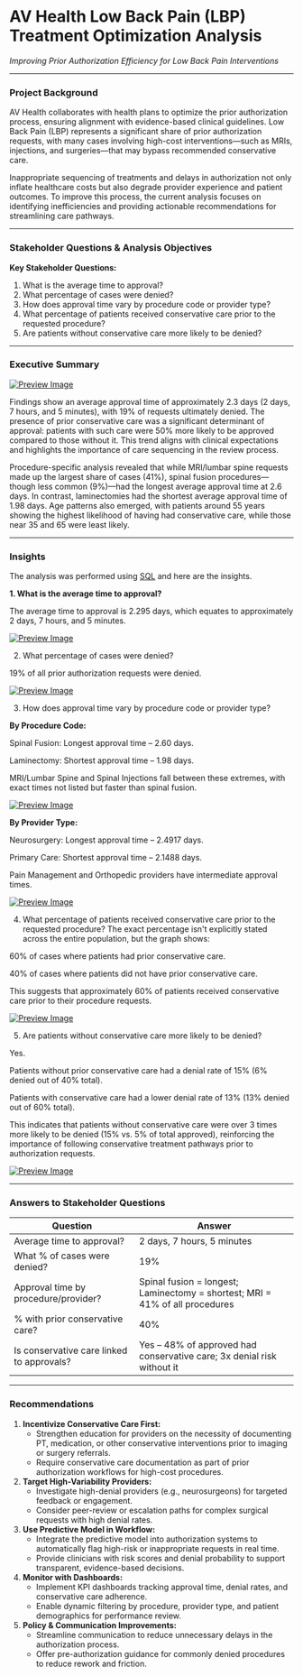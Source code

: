 # AV Health Low Back Pain (LBP) Treatment Optimization Analysis

*Improving Prior Authorization Efficiency for Low Back Pain Interventions*

---

### **Project Background**

AV Health collaborates with health plans to optimize the prior authorization process, ensuring alignment with evidence-based clinical guidelines. Low Back Pain (LBP) represents a significant share of prior authorization requests, with many cases involving high-cost interventions—such as MRIs, injections, and surgeries—that may bypass recommended conservative care.

Inappropriate sequencing of treatments and delays in authorization not only inflate healthcare costs but also degrade provider experience and patient outcomes. To improve this process, the current analysis focuses on identifying inefficiencies and providing actionable recommendations for streamlining care pathways.

---

### **Stakeholder Questions & Analysis Objectives**

**Key Stakeholder Questions:**

1. What is the average time to approval?
2. What percentage of cases were denied?
3. How does approval time vary by procedure code or provider type?
4. What percentage of patients received conservative care prior to the requested procedure?
5. Are patients without conservative care more likely to be denied?

---

### **Executive Summary**

[![Preview Image](https://github.com/TiffanyNwanne/AV-Health-Low-Back-Pain-LBP-Utilization-Analysis/blob/main/Dashboard.png)](https://github.com/TiffanyNwanne/AV-Health-Low-Back-Pain-LBP-Utilization-Analysis/blob/main/Dashboard.png)

Findings show an average approval time of approximately 2.3 days (2 days, 7 hours, and 5 minutes), with 19% of requests ultimately denied. The presence of prior conservative care was a significant determinant of approval: patients with such care were 50% more likely to be approved compared to those without it. This trend aligns with clinical expectations and highlights the importance of care sequencing in the review process.

Procedure-specific analysis revealed that while MRI/lumbar spine requests made up the largest share of cases (41%), spinal fusion procedures—though less common (9%)—had the longest average approval time at 2.6 days. In contrast, laminectomies had the shortest average approval time of 1.98 days. Age patterns also emerged, with patients around 55 years showing the highest likelihood of having had conservative care, while those near 35 and 65 were least likely.


---

### Insights

The analysis was performed using [SQL](https://github.com/TiffanyNwanne/AV-Health-Low-Back-Pain-LBP-Treatment-Optimization-Analysis/blob/main/Patient%20Request%20Queries%20(PostgreSQL).sql) and here are the insights.

**1. What is the average time to approval?**

The average time to approval is 2.295 days, which equates to approximately 2 days, 7 hours, and 5 minutes.

[![Preview Image](https://github.com/TiffanyNwanne/AV-Health-Low-Back-Pain-LBP-Treatment-Optimization-Analysis/blob/main/images/1.png)](https://github.com/TiffanyNwanne/AV-Health-Low-Back-Pain-LBP-Treatment-Optimization-Analysis/blob/main/images/1.png)


2. What percentage of cases were denied?

19% of all prior authorization requests were denied.

[![Preview Image](https://github.com/TiffanyNwanne/AV-Health-Low-Back-Pain-LBP-Treatment-Optimization-Analysis/blob/main/images/2.png)](https://github.com/TiffanyNwanne/AV-Health-Low-Back-Pain-LBP-Treatment-Optimization-Analysis/blob/main/images/2.png)


3. How does approval time vary by procedure code or provider type?

**By Procedure Code:**

Spinal Fusion: Longest approval time – 2.60 days.

Laminectomy: Shortest approval time – 1.98 days.

MRI/Lumbar Spine and Spinal Injections fall between these extremes, with exact times not listed but faster than spinal fusion.

[![Preview Image](https://github.com/TiffanyNwanne/AV-Health-Low-Back-Pain-LBP-Treatment-Optimization-Analysis/blob/main/images/3.png)](https://github.com/TiffanyNwanne/AV-Health-Low-Back-Pain-LBP-Treatment-Optimization-Analysis/blob/main/images/3.png)


**By Provider Type:**

Neurosurgery: Longest approval time – 2.4917 days.

Primary Care: Shortest approval time – 2.1488 days.

Pain Management and Orthopedic providers have intermediate approval times.

[![Preview Image](https://github.com/TiffanyNwanne/AV-Health-Low-Back-Pain-LBP-Treatment-Optimization-Analysis/blob/main/images/3b.png)](https://github.com/TiffanyNwanne/AV-Health-Low-Back-Pain-LBP-Treatment-Optimization-Analysis/blob/main/images/3b.png)


4. What percentage of patients received conservative care prior to the requested procedure?
The exact percentage isn't explicitly stated across the entire population, but the graph shows:

60% of cases where patients had prior conservative care.

40% of cases where patients did not have prior conservative care.

This suggests that approximately 60% of patients received conservative care prior to their procedure requests.


[![Preview Image](https://github.com/TiffanyNwanne/AV-Health-Low-Back-Pain-LBP-Treatment-Optimization-Analysis/blob/main/images/4.png)](https://github.com/TiffanyNwanne/AV-Health-Low-Back-Pain-LBP-Treatment-Optimization-Analysis/blob/main/images/4.png)



5. Are patients without conservative care more likely to be denied?

   
Yes.

Patients without prior conservative care had a denial rate of 15% (6% denied out of 40% total).

Patients with conservative care had a lower denial rate of 13% (13% denied out of 60% total).

This indicates that patients without conservative care were over 3 times more likely to be denied (15% vs. 5% of total approved), reinforcing the importance of following conservative treatment pathways prior to authorization requests.


[![Preview Image](https://github.com/TiffanyNwanne/AV-Health-Low-Back-Pain-LBP-Treatment-Optimization-Analysis/blob/main/images/5.png)](https://github.com/TiffanyNwanne/AV-Health-Low-Back-Pain-LBP-Treatment-Optimization-Analysis/blob/main/images/5.png)



---

### **Answers to Stakeholder Questions**

| **Question** | **Answer** |
| --- | --- |
| Average time to approval? | 2 days, 7 hours, 5 minutes |
| What % of cases were denied? | 19% |
| Approval time by procedure/provider? | Spinal fusion = longest; Laminectomy = shortest; MRI = 41% of all procedures |
| % with prior conservative care? | 40% |
| Is conservative care linked to approvals? | Yes – 48% of approved had conservative care; 3x denial risk without it |


---

### **Recommendations**

1. **Incentivize Conservative Care First:**
    - Strengthen education for providers on the necessity of documenting PT, medication, or other conservative interventions prior to imaging or surgery referrals.
    - Require conservative care documentation as part of prior authorization workflows for high-cost procedures.
2. **Target High-Variability Providers:**
    - Investigate high-denial providers (e.g., neurosurgeons) for targeted feedback or engagement.
    - Consider peer-review or escalation paths for complex surgical requests with high denial rates.
3. **Use Predictive Model in Workflow:**
    - Integrate the predictive model into authorization systems to automatically flag high-risk or inappropriate requests in real time.
    - Provide clinicians with risk scores and denial probability to support transparent, evidence-based decisions.
4. **Monitor with Dashboards:**
    - Implement KPI dashboards tracking approval time, denial rates, and conservative care adherence.
    - Enable dynamic filtering by procedure, provider type, and patient demographics for performance review.
5. **Policy & Communication Improvements:**
    - Streamline communication to reduce unnecessary delays in the authorization process.
    - Offer pre-authorization guidance for commonly denied procedures to reduce rework and friction.
